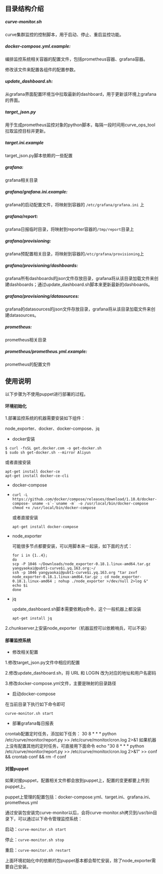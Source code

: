 ## 目录结构介绍

##### curve-monitor.sh

curve集群监控的控制脚本，用于启动、停止、重启监控功能。

##### docker-compose.yml.example:

编排监控系统相关容器的配置文件，包括prometheus容器、grafana容器。

修改该文件来配置各组件的配置参数。

##### update_dashboard.sh:

从grafana界面配置环境当中拉取最新的dashboard，用于更新该环境上grafana的界面。

##### target_json.py

用于生成prometheus监控对象的python脚本，每隔一段时间用curve_ops_tool拉取监控目标并更新。

##### target.ini.example

target_json.py脚本依赖的一些配置

##### grafana:

grafana相关目录

##### grafana/grafana.ini.example:

grafana的启动配置文件，将映射到容器的 `/etc/grafana/grafana.ini` 上

##### grafana/report:
grafana日报临时目录，将映射到reporter容器的`/tmp/report`目录上

##### grafana/provisioning:

grafana预配置相关目录，将映射到容器的`/etc/grafana/provisioning`上

##### grafana/provisioning/dashboards:

grafana所有dashboards的json文件存放目录，grafana将从该目录加载文件来创建dashboards；通过update_dashboard.sh脚本来更新最新的dashboards。

##### grafana/provisioning/datasources:

grafana的datasources的json文件存放目录，grafana将从该目录加载文件来创建datasources。

##### prometheus:

prometheus相关目录

##### prometheus/prometheus.yml.example:

prometheus的配置文件



## 使用说明

以下步骤为不使用puppet进行部署的过程。

#### 环境初始化

1.部署监控系统的机器需要安装如下组件：

node_exporter、docker、docker-compose、jq

* docker安装

```
$ curl -fsSL get.docker.com -o get-docker.sh
$ sudo sh get-docker.sh --mirror Aliyun
```

或者直接安装

```
apt-get install docker-ce
apt-get install docker-ce-cli
```

* docker-compose

* ```
  curl -L https://github.com/docker/compose/releases/download/1.18.0/docker-compose-`uname -s`-`uname -m` -o /usr/local/bin/docker-compose
  chmod +x /usr/local/bin/docker-compose
  ```

  或者直接安装

  ```
  apt-get install docker-compose
  ```

* node_exporter

  可能很多节点都要安装，可以用脚本来一起装，如下面的方式：

  ```
  for i in {1..4};
  do
  scp -P 1046 ~/Downloads/node_exporter-0.18.1.linux-amd64.tar.gz yangyaokai@pubt1-curve$i.yq.163.org:~/
  ssh -p 1046 yangyaokai@pubt1-curve$i.yq.163.org "tar zxvf node_exporter-0.18.1.linux-amd64.tar.gz ; cd node_exporter-0.18.1.linux-amd64 ; nohup ./node_exporter >/dev/null 2>log &"
  echo $i
  done
  ```

* jq

  update_dashboard.sh脚本需要依赖jq命令，这个一般机器上都没装

  ```
  apt-get install jq
  ```

2.chunkserver上安装node_exporter（机器监控可以依赖哨兵，可以不装）


#### 部署监控系统

* 修改相关配置

1.修改target_json.py文件中相应的配置

2.修改update_dashboard.sh，将 URL 和 LOGIN 改为对应的地址和用户名密码

3.修改docker-compose.yml文件，主要是映射的目录路径

* 启动docker-compose

在当前目录下执行如下命令即可

```curve-monitor.sh start ```

* 部署grafana每日报表

crontab配置定时任务，添加如下任务：
30 8 * * * python /etc/curve/monitor/report.py >> /etc/curve/monitor/cron.log 2>&1
如果机器上没有配置其他的定时任务，可直接用下面命令
echo "30 8 * * * python /etc/curve/monitor/report.py >> /etc/curve/monitor/cron.log 2>&1" >> conf && crontab conf && rm -f conf




#### 对接puppet

如果对接puppet，配置相关文件都会放到puppet上，配置的变更都要上传到puppet上。

puppet上管理的配置包括：docker-compose.yml、target.ini、grafana.ini、prometheus.yml

通过安装包安装完curve-monitor以后，会将curve-monitor.sh拷贝到/usr/bin目录下，可以通过以下命令管理监控系统：

启动：```curve-monitor.sh start```

停止：```curve-monitor.sh stop```

重启：```curve-monitor.sh restart```

上面环境初始化中的依赖的包puppet基本都会帮忙安装，除了node_exporter需要自己安装。
